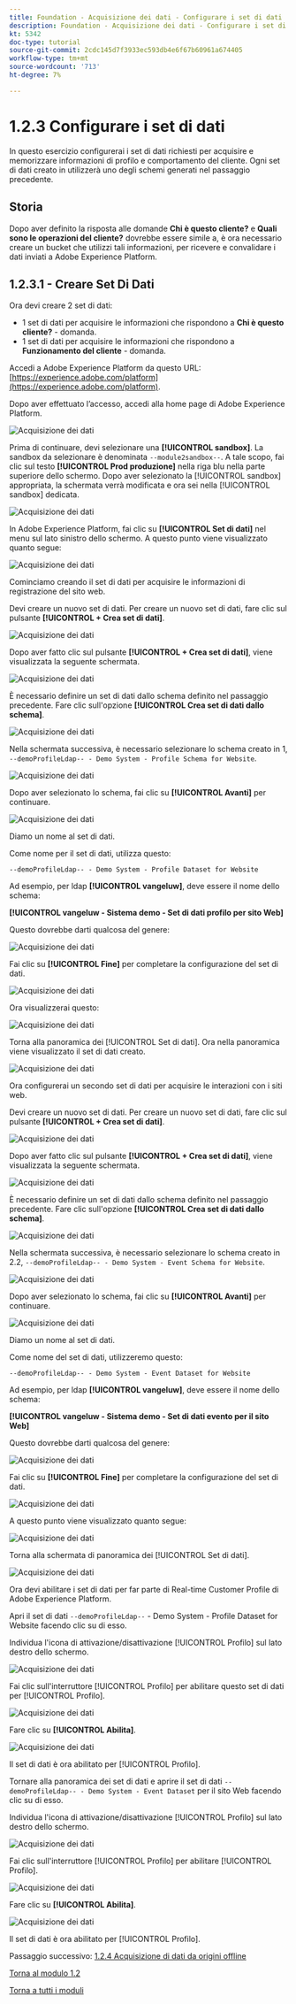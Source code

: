 ```yaml
---
title: Foundation - Acquisizione dei dati - Configurare i set di dati
description: Foundation - Acquisizione dei dati - Configurare i set di dati
kt: 5342
doc-type: tutorial
source-git-commit: 2cdc145d7f3933ec593db4e6f67b60961a674405
workflow-type: tm+mt
source-wordcount: '713'
ht-degree: 7%

---
```


# 1.2.3 Configurare i set di dati

In questo esercizio configurerai i set di dati richiesti per acquisire e memorizzare informazioni di profilo e comportamento del cliente. Ogni set di dati creato in utilizzerà uno degli schemi generati nel passaggio precedente.

## Storia

Dopo aver definito la risposta alle domande **Chi è questo cliente?** e **Quali sono le operazioni del cliente?** dovrebbe essere simile a, è ora necessario creare un bucket che utilizzi tali informazioni, per ricevere e convalidare i dati inviati a Adobe Experience Platform.

## 1.2.3.1 - Creare Set Di Dati

Ora devi creare 2 set di dati:

- 1 set di dati per acquisire le informazioni che rispondono a **Chi è questo cliente?** - domanda.
- 1 set di dati per acquisire le informazioni che rispondono a **Funzionamento del cliente** - domanda.

Accedi a Adobe Experience Platform da questo URL: [https://experience.adobe.com/platform](https://experience.adobe.com/platform).

Dopo aver effettuato l’accesso, accedi alla home page di Adobe Experience Platform.

![Acquisizione dei dati](./images/home.png)

Prima di continuare, devi selezionare una **[!UICONTROL sandbox]**. La sandbox da selezionare è denominata ``--module2sandbox--``. A tale scopo, fai clic sul testo **[!UICONTROL Prod produzione]** nella riga blu nella parte superiore dello schermo. Dopo aver selezionato la [!UICONTROL sandbox] appropriata, la schermata verrà modificata e ora sei nella [!UICONTROL sandbox] dedicata.

![Acquisizione dei dati](./images/sb1.png)

In Adobe Experience Platform, fai clic su **[!UICONTROL Set di dati]** nel menu sul lato sinistro dello schermo.  A questo punto viene visualizzato quanto segue:

![Acquisizione dei dati](./images/menudatasets.png)

Cominciamo creando il set di dati per acquisire le informazioni di registrazione del sito web.

Devi creare un nuovo set di dati. Per creare un nuovo set di dati, fare clic sul pulsante **[!UICONTROL + Crea set di dati]**.

![Acquisizione dei dati](./images/createdataset.png)

Dopo aver fatto clic sul pulsante **[!UICONTROL + Crea set di dati]**, viene visualizzata la seguente schermata.

![Acquisizione dei dati](./images/datasetsetup.png)

È necessario definire un set di dati dallo schema definito nel passaggio precedente. Fare clic sull&#39;opzione **[!UICONTROL Crea set di dati dallo schema]**.

![Acquisizione dei dati](./images/datasetfromschema.png)

Nella schermata successiva, è necessario selezionare lo schema creato in 1, `--demoProfileLdap-- - Demo System - Profile Schema for Website`.

![Acquisizione dei dati](./images/schemaselection.png)

Dopo aver selezionato lo schema, fai clic su **[!UICONTROL Avanti]** per continuare.

![Acquisizione dei dati](./images/next.png)

Diamo un nome al set di dati.

Come nome per il set di dati, utilizza questo:

`--demoProfileLdap-- - Demo System - Profile Dataset for Website`

Ad esempio, per ldap **[!UICONTROL vangeluw]**, deve essere il nome dello schema:

**[!UICONTROL vangeluw - Sistema demo - Set di dati profilo per sito Web]**

Questo dovrebbe darti qualcosa del genere:

![Acquisizione dei dati](./images/datasetname.png)

Fai clic su **[!UICONTROL Fine]** per completare la configurazione del set di dati.

![Acquisizione dei dati](./images/finish.png)

Ora visualizzerai questo:

![Acquisizione dei dati](./images/dsoverview1.png)

Torna alla panoramica dei [!UICONTROL Set di dati]. Ora nella panoramica viene visualizzato il set di dati creato.

![Acquisizione dei dati](./images/dsoverview2.png)

Ora configurerai un secondo set di dati per acquisire le interazioni con i siti web.

Devi creare un nuovo set di dati. Per creare un nuovo set di dati, fare clic sul pulsante **[!UICONTROL + Crea set di dati]**.

![Acquisizione dei dati](./images/createdataset.png)

Dopo aver fatto clic sul pulsante **[!UICONTROL + Crea set di dati]**, viene visualizzata la seguente schermata.

![Acquisizione dei dati](./images/datasetsetup.png)

È necessario definire un set di dati dallo schema definito nel passaggio precedente. Fare clic sull&#39;opzione **[!UICONTROL Crea set di dati dallo schema]**.

![Acquisizione dei dati](./images/datasetfromschema.png)

Nella schermata successiva, è necessario selezionare lo schema creato in 2.2, `--demoProfileLdap-- - Demo System - Event Schema for Website`.

![Acquisizione dei dati](./images/schemaselectionee.png)

Dopo aver selezionato lo schema, fai clic su **[!UICONTROL Avanti]** per continuare.

![Acquisizione dei dati](./images/next.png)

Diamo un nome al set di dati.

Come nome del set di dati, utilizzeremo questo:

`--demoProfileLdap-- - Demo System - Event Dataset for Website`

Ad esempio, per ldap **[!UICONTROL vangeluw]**, deve essere il nome dello schema:

**[!UICONTROL vangeluw - Sistema demo - Set di dati evento per il sito Web]**

Questo dovrebbe darti qualcosa del genere:

![Acquisizione dei dati](./images/datasetnameee.png)

Fai clic su **[!UICONTROL Fine]** per completare la configurazione del set di dati.

![Acquisizione dei dati](./images/finish.png)

A questo punto viene visualizzato quanto segue:

![Acquisizione dei dati](./images/finish1.png)

Torna alla schermata di panoramica dei [!UICONTROL Set di dati].

![Acquisizione dei dati](./images/datasetsoverview.png)

Ora devi abilitare i set di dati per far parte di Real-time Customer Profile di Adobe Experience Platform.

Apri il set di dati `--demoProfileLdap--` - Demo System - Profile Dataset for Website facendo clic su di esso.

Individua l&#39;icona di attivazione/disattivazione [!UICONTROL Profilo] sul lato destro dello schermo.

![Acquisizione dei dati](./images/ds1.png)

Fai clic sull&#39;interruttore [!UICONTROL Profilo] per abilitare questo set di dati per [!UICONTROL Profilo].

![Acquisizione dei dati](./images/ds2.png)

Fare clic su **[!UICONTROL Abilita]**.

![Acquisizione dei dati](./images/ds3.png)

Il set di dati è ora abilitato per [!UICONTROL Profilo].

Tornare alla panoramica dei set di dati e aprire il set di dati `--demoProfileLdap-- - Demo System - Event Dataset` per il sito Web facendo clic su di esso.

Individua l&#39;icona di attivazione/disattivazione [!UICONTROL Profilo] sul lato destro dello schermo.

![Acquisizione dei dati](./images/ds4.png)

Fai clic sull&#39;interruttore [!UICONTROL Profilo] per abilitare [!UICONTROL Profilo].

![Acquisizione dei dati](./images/ds2.png)

Fare clic su **[!UICONTROL Abilita]**.

![Acquisizione dei dati](./images/ds5.png)

Il set di dati è ora abilitato per [!UICONTROL Profilo].

Passaggio successivo: [1.2.4 Acquisizione di dati da origini offline](./ex4.md)

[Torna al modulo 1.2](./data-ingestion.md)

[Torna a tutti i moduli](../../../overview.md)
